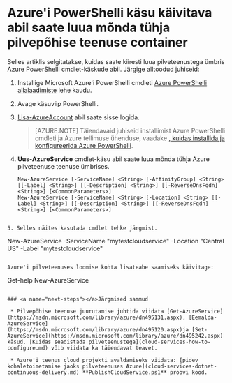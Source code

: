 <properties
   pageTitle="Pilvepõhise teenuse container loomine PowerShelli abil | Microsoft Azure'i"
   description="Selles artiklis selgitatakse, kuidas luua PowerShelli pilvepõhise teenuse container. Ümbris majutab veebi ja töötaja rollid."
   services="cloud-services"
   documentationCenter=".net"
   authors="cawaMS"
   manager="timlt"
   editor=""/>

<tags
   ms.service="cloud-services"
   ms.devlang="dotnet"
   ms.topic="article"
   ms.tgt_pltfrm="powershell"
   ms.workload="na"
   ms.date="07/29/2016"
   ms.author="cawa"/>

# <a name="use-an-azure-powershell-command-to-create-an-empty-cloud-service-container"></a>Azure'i PowerShelli käsu käivitava abil saate luua mõnda tühja pilvepõhise teenuse container
Selles artiklis selgitatakse, kuidas saate kiiresti luua pilveteenustega ümbris Azure PowerShelli cmdlet-käskude abil. Järgige alltoodud juhiseid:

1. Installige Microsoft Azure'i PowerShelli cmdleti [Azure PowerShelli allalaadimiste](http://aka.ms/webpi-azps) lehe kaudu.
2. Avage käsuviip PowerShelli.
3. [Lisa-AzureAccount](https://msdn.microsoft.com/library/dn495128.aspx) abil saate sisse logida.

    > [AZURE.NOTE] Täiendavaid juhiseid installimist Azure PowerShelli cmdleti ja Azure tellimuse ühenduse, vaadake [, kuidas installida ja konfigureerida Azure PowerShelli](../powershell-install-configure.md).

4. **Uus-AzureService** cmdlet-käsu abil saate luua mõnda tühja Azure pilveteenuse teenuse ümbrises.

    ```
    New-AzureService [-ServiceName] <String> [-AffinityGroup] <String> [[-Label] <String>] [[-Description] <String>] [[-ReverseDnsFqdn] <String>] [<CommonParameters>]
    New-AzureService [-ServiceName] <String> [-Location] <String> [[-Label] <String>] [[-Description] <String>] [[-ReverseDnsFqdn] <String>] [<CommonParameters>]
```

5. Selles näites kasutada cmdlet tehke järgmist.
```
New-AzureService -ServiceName "mytestcloudservice" -Location "Central US" -Label "mytestcloudservice"
```

Azure'i pilveteenuses loomise kohta lisateabe saamiseks käivitage:
```
Get-help New-AzureService
```

### <a name="next-steps"></a>Järgmised sammud

 * Pilvepõhise teenuse juurutamise juhtida viidata [Get-AzureService](https://msdn.microsoft.com/library/azure/dn495131.aspx), [Eemalda-AzureService](https://msdn.microsoft.com/library/azure/dn495120.aspx)ja [Set-AzureService](https://msdn.microsoft.com/library/azure/dn495242.aspx) käsud. [Kuidas seadistada pilveteenustega](cloud-services-how-to-configure.md) võib viidata ka täiendavat teavet.

 * Azure'i teenus cloud projekti avaldamiseks viidata: [pidev kohaletoimetamise jaoks pilveteenuses Azure](cloud-services-dotnet-continuous-delivery.md) **PublishCloudService.ps1** proovi kood.
